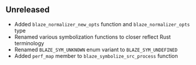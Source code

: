 Unreleased
----------
- Added `blaze_normalizer_new_opts` function and `blaze_normalizer_opts` type
- Renamed various symbolization functions to closer reflect Rust
  terminology
- Renamed `BLAZE_SYM_UNKNOWN` enum variant to `BLAZE_SYM_UNDEFINED`
- Added `perf_map` member to `blaze_symbolize_src_process` function
